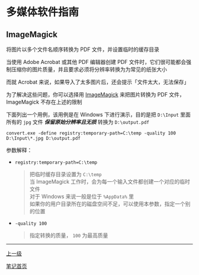 # 多媒体软件指南

## ImageMagick

将图片以多个文件名顺序转换为 PDF 文件，并设置临时的缓存目录

当使用 Adobe Acrobat 或其他 PDF 编辑器创建 PDF 文件时，它们很可能都会强制压缩你的图片质量，并且要求必须将分辨率转换为为常见的纸张大小

而就 Acrobat 来说，如果导入了太多图片后，还会提示「文件太大，无法保存」

为了解决这些问题，你可以选择用 [ImageMagick](https://imagemagick.org) 来把图片转换为 PDF 文件， ImageMagick 不存在上述的限制

下面列出一个用例，该用例是在 Windows 下进行演示，目的是把 `D:\Input` 里面所有的 `jpg` 文件 **<i>保留原始分辨率且无损</i>** 转换为 `D:\output.pdf`

`convert.exe -define registry:temporary-path=C:\temp -quality 100 D:\Input\*.jpg D:\output.pdf`

参数解释：

+ `registry:temporary-path=C:\temp`
   > 把临时缓存目录设置为 `C:\temp` <br> 当 ImageMagick 工作时，会为每一个输入文件都创建一个对应的临时文件 <br> 对于 Windows 来说一般是位于 `%AppData%` 里 <br> 如果你的用户目录所在的磁盘空间不足，可以使用本参数，指定一个别的位置
+ `-quality 100`
   >指定转换的质量， `100` 为最高质量

---

[上一级](../README.md)

[笔记首页](../../README.md)